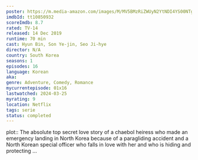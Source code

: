 ```yaml
---
poster: https://m.media-amazon.com/images/M/MV5BMzRiZWUyN2YtNDI4YS00NTg2LTg0OTgtMGI2ZjU4ODQ4Yjk3XkEyXkFqcGdeQXVyNTI5NjIyMw@@._V1_SX300.jpg
imdbId: tt10850932
scoreImdb: 8.7
rated: TV-14
released: 14 Dec 2019
runtime: 70 min
cast: Hyun Bin, Son Ye-jin, Seo Ji-hye
director: N/A
country: South Korea
seasons: 1
episodes: 16
language: Korean
aka: 
genre: Adventure, Comedy, Romance
mycurrentepisode: 01x16
lastwatched: 2024-03-25
myrating: 9
location: Netflix
tags: serie
status: completed
---
```


plot:: The absolute top secret love story of a chaebol heiress who made an emergency landing in North Korea because of a paragliding accident and a North Korean special officer who falls in love with her and who is hiding and protecting ...